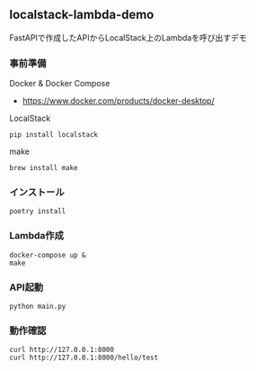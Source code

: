 ## localstack-lambda-demo
FastAPIで作成したAPIからLocalStack上のLambdaを呼び出すデモ

### 事前準備
Docker & Docker Compose
- https://www.docker.com/products/docker-desktop/

LocalStack
```shell
pip install localstack
```
make
```shell
brew install make
```

### インストール
```shell
poetry install
```

### Lambda作成
```shell
docker-compose up &
make
```
### API起動
```shell
python main.py
```

### 動作確認
```shell
curl http://127.0.0.1:8000
curl http://127.0.0.1:8000/hello/test
```